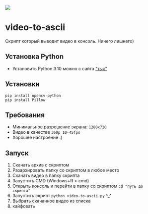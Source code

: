 ![](https://komarev.com/ghpvc/?username=AkaiRep-video-to-ascii)

video-to-ascii
========================
Скрипт который выводит видео в консоль. Ничего лишнего)
## Установка Python
* Установить Python 3.10 можно с сайта ["тык"](https://www.python.org/ftp/python/3.10.1/python-3.10.1-amd64.exe)
## Установки
```
pip install opencv-python
pip install Pillow
```
## Требования
* Минимальное разрешение экрана: ```1280x720```
* Видео в качестве ```360p 10-45fps```
* Хорошее настроение :)
## Запуск
1. Скачать архив с скриптом
2. Разархировать папку со скриптом в любое место
3. Скачать видео в папку скрипта
4. Запустить CMD (Windows+R > cmd)
5. Открыть консоль и перейти в папку со скриптом ```cd "путь до скрипта"```
6. Запустить скрипт ```python video-to-ascii.py``` ^_^
7. Выбрать скачанное видео из списка
8. кайфовать

